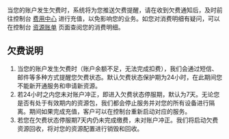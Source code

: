 当您的账户发生欠费时，系统将为您推送欠费提醒，请在收到欠费通知后，及时前往控制台 [费用中心](https://console.cloud.tencent.com/expense/overview) 进行充值，以免影响您的业务。如您对消费明细有疑问，可以在控制台 [资源账单](https://console.cloud.tencent.com/expense/bill/overview) 页面查阅您的消费明细。

## 欠费说明
1. 当您的账户发生欠费时（账户余额不足，无法完成扣费），我们会通过短信、邮件等多种方式提醒您欠费状态。默认欠费状态保护期为24小时，在此期间您不能新开通服务和申请新资源。
2. 若24小时之内您未对账户冲正，即进入欠费状态停服期，默认为7天。无论您是否有处于有效期内的资源包，我们都会停止服务并对您的所有设备进行隔离。期间如果完成充值，客户可以在控制台重新启动对应的服务。
3. 若您在欠费状态停服期7天内仍未完成缴费，未对账户冲正。我们将启动欠费资源回收，将对您的资源配置进行销毁和回收。
